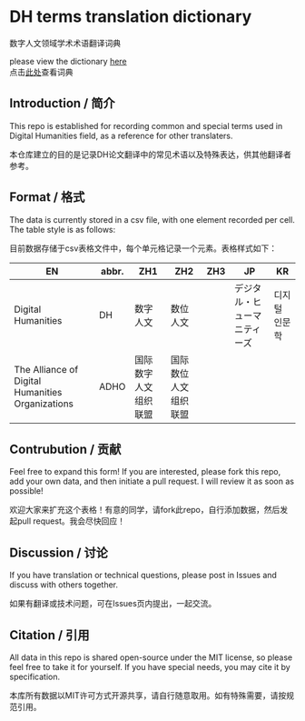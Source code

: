 # DH terms translation dictionary
数字人文领域学术术语翻译词典

please view the dictionary [here](https://github.com/xiejia1995/DH-terms-translation-dictionary/blob/main/DH-TERMS-TRANSLATION.csv)    
点击[此处](https://github.com/xiejia1995/DH-terms-translation-dictionary/blob/main/DH-TERMS-TRANSLATION.csv)查看词典

## Introduction / 简介
This repo is established for recording common and special terms used in Digital Humanities field, as a reference for other translaters. 

本仓库建立的目的是记录DH论文翻译中的常见术语以及特殊表达，供其他翻译者参考。



## Format / 格式

The data is currently stored in a csv file, with one element recorded per cell. The table style is as follows:

目前数据存储于csv表格文件中，每个单元格记录一个元素。表格样式如下：



| EN                                               | abbr. | ZH1                  | ZH2                  | ZH3  |  JP                          | KR            |
| ------------------------------------------------ | ----- | -------------------- | -------------------- | ---- | ---------------------------- | ------------- |
| Digital Humanities                               | DH    | 数字人文             | 数位人文             |      | デジタル・ヒューマニティーズ | 디지털 인문학 |
| The Alliance of Digital Humanities Organizations | ADHO  | 国际数字人文组织联盟 | 国际数位人文组织联盟 |      |                              |               |



## Contrubution / 贡献

Feel free to expand this form! If you are interested, please fork this repo, add your own data, and then initiate a pull request. I will review it as soon as possible!

欢迎大家来扩充这个表格！有意的同学，请fork此repo，自行添加数据，然后发起pull request。我会尽快回应！



## Discussion / 讨论

If you have translation or technical questions, please post in Issues and discuss with others together. 

如果有翻译或技术问题，可在Issues页内提出，一起交流。 



## Citation / 引用 

All data in this repo is shared open-source under the MIT license, so please feel free to take it for yourself. If you have special needs, you may cite it by specification.

本库所有数据以MIT许可方式开源共享，请自行随意取用。如有特殊需要，请按规范引用。
